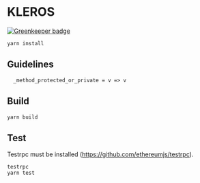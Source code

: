 KLEROS
======

[![Greenkeeper badge](https://badges.greenkeeper.io/n1c01a5/api-rps.svg)](https://greenkeeper.io/)

```
yarn install
```

Guidelines
----------

```
  _method_protected_or_private = v => v
```

Build
----

```
yarn build
```

Test
----

Testrpc must be installed (https://github.com/ethereumjs/testrpc).

```
testrpc
yarn test
```
